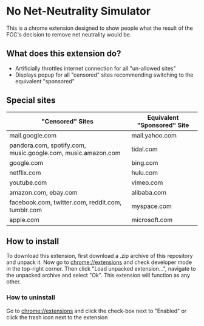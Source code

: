 # No Net-Neutrality Simulator

This is a chrome extension designed to show people what the result of the FCC's decision to remove net neutrality would be.

## What does this extension do?

- Artificially throttles internet connection for all "un-allowed sites"
- Displays popup for all "censored" sites recommending switching to the equivalent "sponsored"

## Special sites
"Censored" Sites | Equivalent "Sponsored" Site
---------------- | ---------------------------
mail.google.com | mail.yahoo.com
pandora.com, spotify.com, music.google.com, music.amazon.com | tidal.com
google.com | bing.com
netflix.com | hulu.com
youtube.com | vimeo.com
amazon.com, ebay.com | alibaba.com
facebook.com, twitter.com, reddit.com, tumblr.com | myspace.com
apple.com | microsoft.com


## How to install

To download this extension, first download a .zip archive of this repository and unpack it.  Now go to [chrome://extensions](chrome://extensions) and check developer mode in the top-right corner.  Then click "Load unpacked extension...", navigate to the unpacked archive and select "Ok".  This extension will function as any other.
### How to uninstall
Go to [chrome://extensions](chrome://extensions) and click the check-box next to "Enabled" or click the trash icon next to the extension

